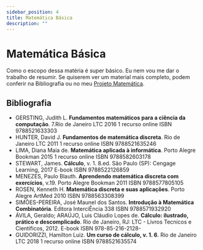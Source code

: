 ```yaml
---
sidebar_position: 4
title: Matemática Básica
description: "" 
---
```


# Matemática Básica

Como o escopo dessa matéria é super básico. Eu nem vou me dar o trabalho de resumir. Se quiserem ver um material mais completo, podem conferir na Bibliografia ou no meu [Projeto Matemática](https://github.com/brunoruas2/ProjetoMatematica/blob/main/Book%20of%20Proof%20-%20Richard%20Hammack/book_of_proof.pdf).

## Bibliografia
- GERSTING, Judith L. **Fundamentos matemáticos para a ciência da computação**. 7.Rio de Janeiro LTC 2016 1 recurso online ISBN 9788521633303
- HUNTER, David J. **Fundamentos de matemática discreta**. Rio de Janeiro LTC 2011 1 recurso online ISBN 9788521635246
- LIMA, Diana Maia de. **Matemática aplicada à informática**. Porto Alegre Bookman 2015 1 recurso online ISBN 9788582603178
- STEWART, James. **Cálculo**, v. 1. 8.ed. São Paulo (SP): Cengage Learning, 2017 E-book ISBN 9788522126859
- MENEZES, Paulo Blauth. **Aprendendo matemática discreta com exercícios**, v.19. Porto Alegre Bookman 2011 ISBN 9788577805105
- ROSEN, Kenneth H. **Matemática discreta e suas aplicações**. Porto Alegre ArtMed 2010 ISBN 9788563308399
- SIMÕES-PEREIRA, José Maunel dos Santos. **Introdução à Matemática Combinatória**. Editora InterciÊncia 338 ISBN 9788571932920
- ÁVILA, Geraldo; ARAÚJO, Luis Cláudio Lopes de. **Cálculo: ilustrado, prático e descomplicado**. Rio de Janeiro, RJ: LTC - Livros Tecnicos e Cientificos, 2012. E-book ISBN 978-85-216-2128-
- GUIDORIZZI, Hamilton Luiz. **Um curso de cálculo, v. 1. 6**. Rio de Janeiro LTC 2018 1 recurso online ISBN 9788521635574


